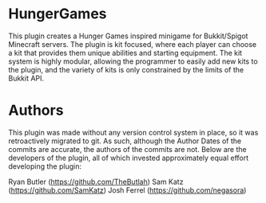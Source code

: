 # HungerGames
This plugin creates a Hunger Games inspired minigame for Bukkit/Spigot Minecraft servers. The plugin is kit focused, where each player can choose a kit that provides them unique abilities and starting equipment. 
The kit system is highly modular, allowing the programmer to easily add new kits to the plugin, and the variety of kits is only constrained by the limits of the Bukkit API.

# Authors
This plugin was made without any version control system in place, so it was retroactively migrated to git. As such, although the Author Dates of the commits are accurate, the authors of the commits are not. Below are the developers of the plugin, all of which invested approximately equal effort developing the plugin:

Ryan Butler (https://github.com/TheButlah)
Sam Katz (https://github.com/SamKatz)
Josh Ferrel (https://github.com/negasora)

